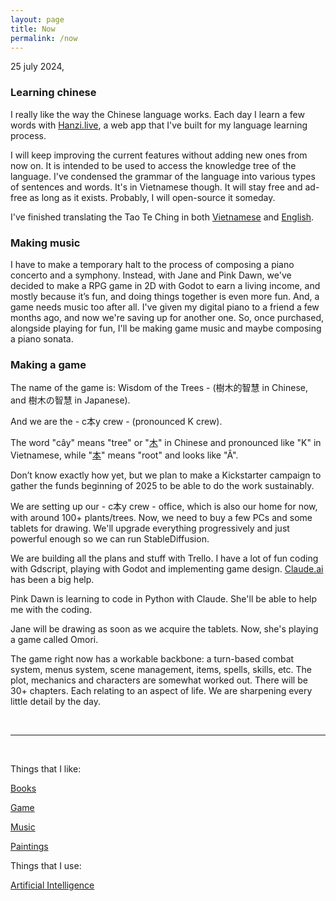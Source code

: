 ```yaml
---
layout: page
title: Now
permalink: /now
---
```


25 july 2024,

### Learning chinese

I really like the way the Chinese language works.
Each day I learn a few words with [Hanzi.live](https://hanzi.live), a web app that I've built for my language learning process.  

I will keep improving the current features without adding new ones from now on. It is intended to be used to access the knowledge tree of the language. I've condensed the grammar of the language into various types of sentences and words. It's in Vietnamese though. It will stay free and ad-free as long as it exists. Probably, I will open-source it someday.

I've finished translating the Tao Te Ching in both [Vietnamese](https://hanzi.live/practice/tao_te_ching) and [English](/dao).

### Making music

I have to make a temporary halt to the process of composing a piano concerto and a symphony. Instead, with Jane and Pink Dawn, we've decided to make a RPG game in 2D with Godot to earn a living income, and mostly because it’s fun, and doing things together is even more fun. And, a game needs music too after all. I've given my digital piano to a friend a few months ago, and now we're saving up for another one. So, once purchased, alongside playing for fun, I'll be making game music and maybe composing a piano sonata.

### Making a game

The name of the game is: Wisdom of the Trees - (樹木的智慧 in Chinese, and 樹木の智慧 in Japanese).

And we are the - c本y crew - (pronounced K crew).

The word "cây" means "tree" or "[木](https://hanzi.live/hanzi/木)" in Chinese and pronounced like "K" in Vietnamese, while "[本](https://hanzi.live/hanzi/本)" means "root" and looks like "Â".

Don’t know exactly how yet, but we plan to make a Kickstarter campaign to gather the funds beginning of 2025 to be able to do the work sustainably.

We are setting up our - c本y crew - office, which is also our home for now, with around 100+ plants/trees.
Now, we need to buy a few PCs and some tablets for drawing.
We'll upgrade everything progressively and just powerful enough so we can run StableDiffusion.

We are building all the plans and stuff with Trello. I have a lot of fun coding with Gdscript, playing with Godot and implementing game design. [Claude.ai](https://claude.ai) has been a big help.

Pink Dawn is learning to code in Python with Claude. She'll be able to help me with the coding.

Jane will be drawing as soon as we acquire the tablets. Now, she's playing a game called Omori.

The game right now has a workable backbone: a turn-based combat system, menus system, scene management, items, spells, skills, etc.
The plot, mechanics and characters are somewhat worked out. There will be 30+ chapters. Each relating to an aspect of life.
We are sharpening every little detail by the day.

<br>
<hr>
<br>

Things that I like:

[Books](/books)

[Game](/game)

[Music](/music)

[Paintings](/paintings)

Things that I use:

[Artificial Intelligence](/ai)

<br>
<br>